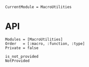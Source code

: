 ```@meta
CurrentModule = MacroUtilities
```

# API 

```@autodocs 
Modules = [MacroUtilities]
Order   = [:macro, :function, :type] 
Private = false
```

```@docs 
is_not_provided
NotProvided
```